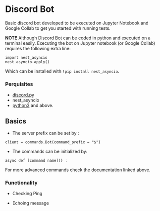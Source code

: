 # Discord Bot
Basic discord bot developed to be executed on Jupyter Notebook and Google Collab to get you started with running tests. 

**NOTE** 
Although Discord Bot can be coded in python and executed on a terminal easily. Executing the bot on Jupyter notebook (or Google Collab) requires the following extra line:

```
import nest_asyncio 
nest_asyncio.apply()
```
Which can be installed with `!pip install nest_asyncio`.   

### Perquisites 
- [discord.py](https://discordpy.readthedocs.io/en/latest/) 
- nest_asyncio
- [python3](https://www.python.org) and above. 

## Basics
- The server prefix can be set by :
```
client = commands.Bot(command_prefix = "$")
```

- The commands can be initialized by: 
```
async def [command name]() :
```

For more advanced commands check the documentation linked above. 

### Functionality 

- Checking Ping

- Echoing message

